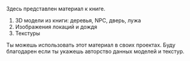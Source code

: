 Здесь представлен материал к книге.

1. 3D модели из книги: деревья, NPC, дверь, лужа
2. Изображения локаций и дождя
3. Текстуры

Ты можешь использовать этот материал в своих проектах. 
Буду благодарен если ты укажешь авторство данных моделей и текстур.
